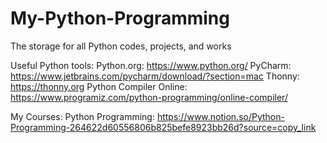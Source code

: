 # My-Python-Programming
The storage for all Python codes, projects, and works

Useful Python tools:
Python.org: https://www.python.org/
PyCharm: https://www.jetbrains.com/pycharm/download/?section=mac
Thonny: https://thonny.org
Python Compiler Online: https://www.programiz.com/python-programming/online-compiler/

My Courses:
Python Programming: https://www.notion.so/Python-Programming-264622d60556806b825befe8923bb26d?source=copy_link

